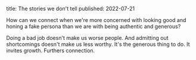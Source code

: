 title: The stories we don't tell
published: 2022-07-21

How can we connect when we're more concerned with looking good and honing a fake persona than we are with being authentic and generous?

Doing a bad job doesn't make us worse people. And admitting out shortcomings doesn't make us less worthy. It's the generous thing to do. It invites growth. Furthers connection.
